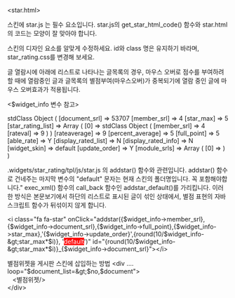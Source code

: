 <star.html>

스킨에 star.js 는 필수 요소입니다.
star.js의 get_star_html_code() 함수와 star.html의 코드는 모양이 잘 맞아야 합니다.

스킨의 디자인 요소를 알맞게 수정하세요.
id와 class 명은 유지하기 바라며, star_rating.css를 변경해 보세요.

글 열람시에 아래에 리스트로 나타나는 글목록의 경우,
마우스 오버로 점수를 부여하려할 때에 열람중인 글과 글목록의 별점부여(마우스오버)가 중복되기에
열람 중인 글에 마우스 오버효과가 적용됩니다.



<$widget_info 변수 참고>

stdClass Object ( [document_srl] => 53707 [member_srl] => 4 [star_max] => 5 [star_rating_list] => Array ( [0] => stdClass Object ( [member_srl] => 4 [rateval] => 9 ) ) [rateaverage] => 9 [percent_average] => 5 [full_point] => 5 [able_rate] => Y [display_rated_list] => N [display_rated_info] => N [widget_skin] => default [update_order] => Y [module_srls] => Array ( [0] => ) ) 


.widgets/star_rating/tpl/js/star.js 의 addstar() 함수와 관련입니다.
            addstar() 함수로 건네주는 마지막 변수의 "default" 문자는 현재 스킨의 폴더명입니다. 꼭 포함해야합니다."
            exec_xml() 함수의 call_back 함수인 addstar_default()를 가리킵니다.
            이러한 방식은 본문보기에서 하단의 리스트로 표시된 글이 섞인 상태에서, 별점 표현의 자바스크립트 함수가 뒤섞이지 않게 합니다.

&lt;i class="fa fa-star" onClick="addstar({$widget_info-&gt;member_srl},{$widget_info-&gt;document_srl},{$widget_info-&gt;full_point},{$widget_info-&gt;star_max},'{$widget_info-&gt;update_order}',{round(10/$widget_info-&gt;star_max*$i)}, '<span style="color: rgb(255, 255, 255); background-color: rgb(255, 0, 0);">default</span>')" id="{round(10/$widget_info-&gt;star_max*$i)}_{$widget_info-&gt;document_srl}"&gt;&lt;/i&gt;


별점위젯을 게시판 스킨에 삽입하는 방법
&lt;div .... loop="$document_list=&gt;$no,$document"&gt;<br />&nbsp;&nbsp; &lt;별점위젯/&gt;<br />&lt;/div&gt;
 
